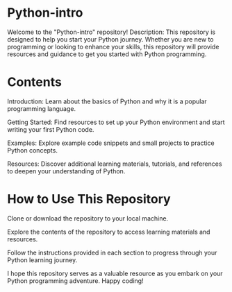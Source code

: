 # Python-intro

Welcome to the "Python-intro" repository!
Description:
This repository is designed to help you start your Python journey. Whether you are new to programming or looking to enhance your skills, this repository will provide resources and guidance to get you started with Python programming.

# Contents
Introduction: Learn about the basics of Python and why it is a popular programming language.

Getting Started: Find resources to set up your Python environment and start writing your first Python code.

Examples: Explore example code snippets and small projects to practice Python concepts.

Resources: Discover additional learning materials, tutorials, and references to deepen your understanding of Python.

# How to Use This Repository

Clone or download the repository to your local machine.

Explore the contents of the repository to access learning materials and resources.

Follow the instructions provided in each section to progress through your Python learning journey.

I hope this repository serves as a valuable resource as you embark on your Python programming adventure. Happy coding!
